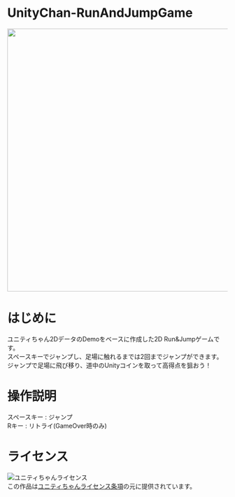 # UnityChan-RunAndJumpGame
<img src="https://github.com/Atsushi-W/RunAndJumpGame/assets/135595685/5214c267-65b7-457b-a376-ddda2d2428d7" width="600">

# はじめに
ユニティちゃん2DデータのDemoをベースに作成した2D Run&Jumpゲームです。   
スペースキーでジャンプし、足場に触れるまでは2回までジャンプができます。  
ジャンプで足場に飛び移り、道中のUnityコインを取って高得点を狙おう！  

# 操作説明
スペースキー : ジャンプ  
Rキー : リトライ(GameOver時のみ)

# ライセンス
![ユニティちゃんライセンス](http://unity-chan.com/images/imageLicenseLogo.png)  
この作品は[ユニティちゃんライセンス条項](https://unity-chan.com/contents/license_jp/)の元に提供されています。
